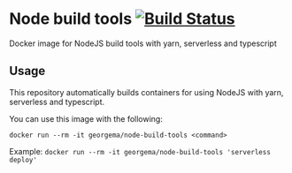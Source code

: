 # Node build tools [![Build Status](https://travis-ci.org/z-george-ma/docker-node-serverless.svg?branch=master)](https://travis-ci.org/z-george-ma/docker-node-serverless)
Docker image for NodeJS build tools with yarn, serverless and typescript

## Usage
This repository automatically builds containers for using NodeJS with yarn, serverless and typescript.

You can use this image with the following:

`docker run --rm -it georgema/node-build-tools <command>`

Example:
`docker run --rm -it georgema/node-build-tools 'serverless deploy'`
